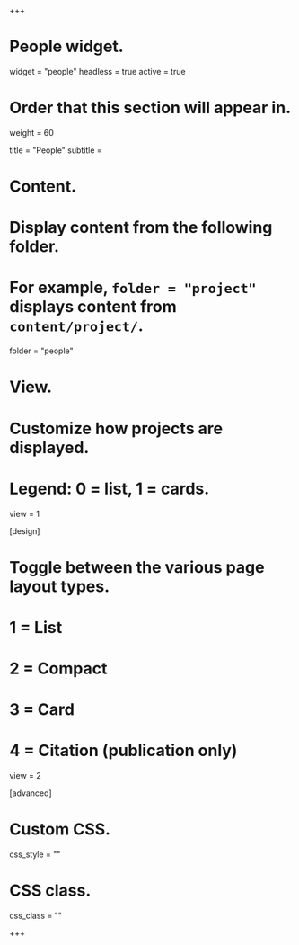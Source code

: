 +++
# People widget.
widget = "people"
headless = true
active = true

# Order that this section will appear in.
weight = 60

title = "People"
subtitle = 


# Content.
# Display content from the following folder.
# For example, `folder = "project"` displays content from `content/project/`.
folder = "people"

# View.
# Customize how projects are displayed.
# Legend: 0 = list, 1 = cards.
view = 1
  
[design]
  # Toggle between the various page layout types.
  #   1 = List
  #   2 = Compact
  #   3 = Card
  #   4 = Citation (publication only)
  view = 2
  
  [advanced]
 # Custom CSS. 
 css_style = ""
 
 # CSS class.
 css_class = ""

+++
